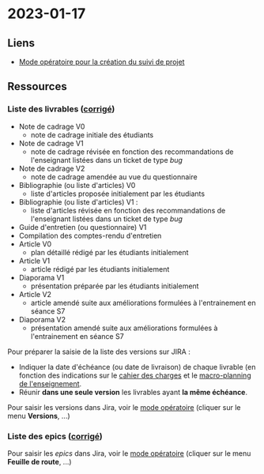 # 2023-01-17

## Liens
- [Mode opératoire pour la création du suivi de projet](assets/jira_init.pdf)

## Ressources

### Liste des livrables ([corrigé](20230117cwer.html))

- Note de cadrage V0
  - note de cadrage initiale des étudiants
- Note de cadrage V1
  - note de cadrage révisée en fonction des recommandations de l'enseignant listées dans un ticket de type _bug_
- Note de cadrage V2
    - note de cadrage amendée au vue du questionnaire
- Bibliographie (ou liste d'articles) V0
  - liste d'articles proposée initialement par les étudiants
- Bibliographie (ou liste d'articles) V1 :
  - liste d'articles révisée en fonction des recommandations de l'enseignant listées dans un ticket de type _bug_
- Guide d'entretien (ou questionnaire) V1
- Compilation des comptes-rendu d'entretien
- Article V0
  - plan détaillé rédigé par les étudiants initialement
- Article V1
  - article rédigé par les étudiants initialement
- Diaporama V1
  - présentation préparée par les étudiants initialement
- Article V2
  - article amendé suite aux améliorations formulées à l'entrainement en séance S7
- Diaporama V2
  - présentation amendé suite aux améliorations formulées à l'entrainement en séance S7

Pour préparer la saisie de la liste des versions sur JIRA :
- Indiquer la date d'échéance (ou date de livraison) de chaque livrable (en fonction des indications sur le [cahier des charges](assets/cdc_article_management_de_projet.pdf) et le [macro-planning de l'enseignement](assets/calendrier.pdf).
- Réunir __dans une seule version__ les livrables ayant __la même échéance__.

Pour saisir les versions dans Jira, voir le [mode opératoire](assets/jira_manuel.pdf) (cliquer sur le menu __Versions__, ...)


### Liste des epics ([corrigé](20230117cwer.html))

Pour saisir les _epics_ dans Jira, voir le [mode opératoire](assets/jira_manuel.pdf) (cliquer sur le menu __Feuille de route__, ...)
